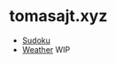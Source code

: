 # tomasajt.xyz

- [Sudoku](https://tomasajt.xyz/sudoku)
- [Weather](https://tomasajt.xyz/weather) WIP
